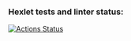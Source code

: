 ### Hexlet tests and linter status:
[![Actions Status](https://github.com/IgorSerebryakov/php-project-57/actions/workflows/hexlet-check.yml/badge.svg)](https://github.com/IgorSerebryakov/php-project-57/actions)